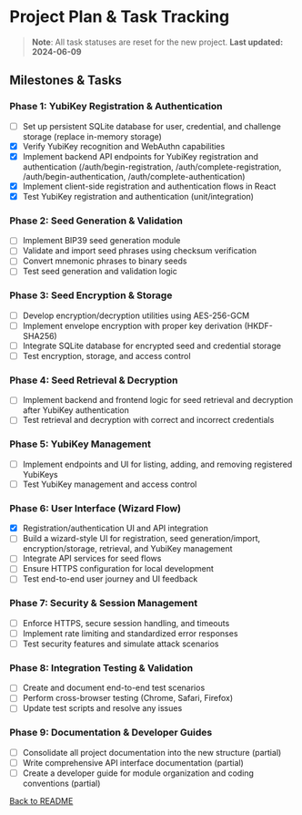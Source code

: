 # Project Plan & Task Tracking

> **Note**: All task statuses are reset for the new project.
> **Last updated: 2024-06-09**

## Milestones & Tasks

### Phase 1: YubiKey Registration & Authentication
- [ ] Set up persistent SQLite database for user, credential, and challenge storage (replace in-memory storage)
- [x] Verify YubiKey recognition and WebAuthn capabilities
- [x] Implement backend API endpoints for YubiKey registration and authentication (/auth/begin-registration, /auth/complete-registration, /auth/begin-authentication, /auth/complete-authentication)
- [x] Implement client-side registration and authentication flows in React
- [x] Test YubiKey registration and authentication (unit/integration)

### Phase 2: Seed Generation & Validation
- [ ] Implement BIP39 seed generation module
- [ ] Validate and import seed phrases using checksum verification
- [ ] Convert mnemonic phrases to binary seeds
- [ ] Test seed generation and validation logic

### Phase 3: Seed Encryption & Storage
- [ ] Develop encryption/decryption utilities using AES-256-GCM
- [ ] Implement envelope encryption with proper key derivation (HKDF-SHA256)
- [ ] Integrate SQLite database for encrypted seed and credential storage
- [ ] Test encryption, storage, and access control

### Phase 4: Seed Retrieval & Decryption
- [ ] Implement backend and frontend logic for seed retrieval and decryption after YubiKey authentication
- [ ] Test retrieval and decryption with correct and incorrect credentials

### Phase 5: YubiKey Management
- [ ] Implement endpoints and UI for listing, adding, and removing registered YubiKeys
- [ ] Test YubiKey management and access control

### Phase 6: User Interface (Wizard Flow)
- [x] Registration/authentication UI and API integration
- [ ] Build a wizard-style UI for registration, seed generation/import, encryption/storage, retrieval, and YubiKey management
- [ ] Integrate API services for seed flows
- [ ] Ensure HTTPS configuration for local development
- [ ] Test end-to-end user journey and UI feedback

### Phase 7: Security & Session Management
- [ ] Enforce HTTPS, secure session handling, and timeouts
- [ ] Implement rate limiting and standardized error responses
- [ ] Test security features and simulate attack scenarios

### Phase 8: Integration Testing & Validation
- [ ] Create and document end-to-end test scenarios
- [ ] Perform cross-browser testing (Chrome, Safari, Firefox)
- [ ] Update test scripts and resolve any issues

### Phase 9: Documentation & Developer Guides
- [ ] Consolidate all project documentation into the new structure (partial)
- [ ] Write comprehensive API interface documentation (partial)
- [ ] Create a developer guide for module organization and coding conventions (partial)

[Back to README](../README.md) 
